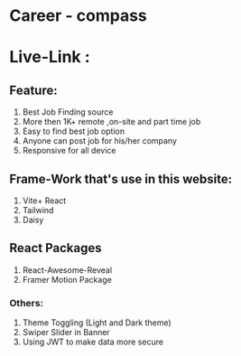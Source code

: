 # Career - compass

# Live-Link :

## Feature:
1. Best Job Finding source
2. More then 1K+ remote ,on-site and part time job
3. Easy to find best job option
4. Anyone can post job for his/her company
5. Responsive for all device
 

 ## Frame-Work that's use in this website:
1. Vite+ React
2. Tailwind
3. Daisy


## React Packages

1. React-Awesome-Reveal
2. Framer Motion Package


### Others:
1. Theme Toggling (Light and Dark theme)
2. Swiper Slider in Banner 
3. Using JWT to make data more secure